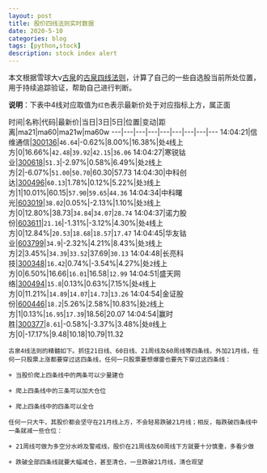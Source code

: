 ```yaml
---
layout: post
title: 股价四线法则实时数据
date: 2020-5-10
categories: blog
tags: [python,stock]
description: stock index alert
---
```



本文根据雪球大v[古泉](https://xueqiu.com/u/7148646888)的[古泉四线法则](https://xueqiu.com/7148646888/130498192)，计算了自己的一些自选股当前所处位置，用于持续追踪验证，帮助自己进行判断。

**说明**：下表中4线对应取值为`红色`表示最新价处于对应指标上方，属正面

时间|名称|代码|最新价|当日|3日|5日|位置|变动|距离|ma21|ma60|ma21w|ma60w
---|---|---|---|---|---|---|---|---
14:04:21|信维通信|[300136](https://xueqiu.com/S/SZ300136)|`46.64`|-0.62%|8.00%|16.38%|处`4`线上方|0|16.66%|`42.48`|`39.92`|`42.15`|`36.06`
14:04:27|寒锐钴业|[300618](https://xueqiu.com/S/SZ300618)|`51.3`|-2.97%|0.58%|6.49%|处`2`线上方|2|-6.07%|`51.00`|`50.70`|60.30|57.73
14:04:30|中科创达|[300496](https://xueqiu.com/S/SZ300496)|`60.13`|1.78%|0.12%|5.22%|处`3`线上方|1|10.01%|60.15|`57.90`|`59.65`|`44.36`
14:04:34|中科曙光|[603019](https://xueqiu.com/S/SH603019)|`38.02`|0.05%|-2.13%|1.10%|处`3`线上方|0|12.80%|38.73|`34.84`|`34.07`|`28.74`
14:04:37|诺力股份|[603611](https://xueqiu.com/S/SH603611)|`21.16`|-1.31%|-3.12%|4.30%|处`4`线上方|0|12.84%|`20.53`|`18.68`|`18.57`|`17.47`
14:04:45|华友钴业|[603799](https://xueqiu.com/S/SH603799)|`34.9`|-2.32%|4.21%|8.43%|处`3`线上方|2|3.45%|`34.39`|`33.52`|37.69|`30.13`
14:04:48|长亮科技|[300348](https://xueqiu.com/S/SZ300348)|`16.42`|0.74%|-3.54%|4.27%|处`2`线上方|0|6.50%|16.66|`16.01`|16.58|`12.99`
14:04:51|盛天网络|[300494](https://xueqiu.com/S/SZ300494)|`15.8`|0.13%|0.63%|7.15%|处`4`线上方|0|11.21%|`14.89`|`14.07`|`14.73`|`13.26`
14:04:54|金证股份|[600446](https://xueqiu.com/S/SH600446)|`18.2`|5.26%|2.58%|10.83%|处`2`线上方|1|0.13%|`16.95`|`17.39`|18.56|20.07
14:04:54|赢时胜|[300377](https://xueqiu.com/S/SZ300377)|`8.61`|-0.58%|-3.37%|3.48%|处`0`线上方|0|-17.17%|9.48|10.18|10.79|11.32

```
古泉4线法则的精髓如下。抓住21日线、60日线、21周线及60周线等四条线，外加21月线，任何一只股票上涨都要穿过这四条线，任何一只股票要想爆雷也要先下穿过这四条线：

+ 当股价爬上四条线中的两条可以少量建仓

+ 爬上四条线中的三条可以加大仓位

+ 爬上四条线中的四条可以全仓

任何一只大牛，其股价都会坚守在21月线上方，不会轻易跌破21月线；相反，每跌破四条线中一条就减一些仓位：

+ 21周线可做为多空分水岭及警戒线，股价在21周线及60周线下方就要十分慎重，多看少做

+ 跌破全部四条线就要大幅减仓，甚至清仓，一旦跌破21月线，清仓观望
```